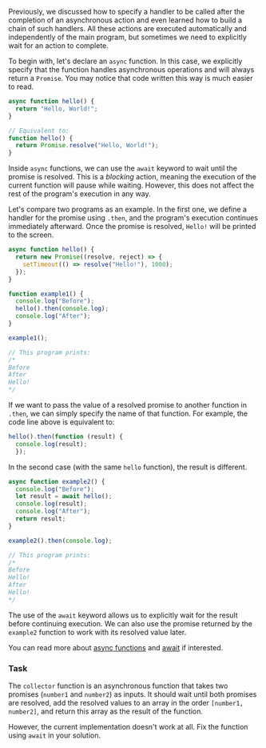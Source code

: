 Previously, we discussed how to specify a handler to be called after the completion of an asynchronous action and even learned how to build a chain of such handlers.
All these actions are executed automatically and independently of the main program, but sometimes we need to explicitly wait for an action to complete.

To begin with, let's declare an `async` function.
In this case, we explicitly specify that the function handles asynchronous operations and will always return a `Promise`.
You may notice that code written this way is much easier to read.

```js
async function hello() {
  return "Hello, World!";
}

// Equivalent to:
function hello() {
  return Promise.resolve("Hello, World!");
}
```

Inside `async` functions, we can use the `await` keyword to wait until the promise is resolved.
This is a _blocking_ action, meaning the execution of the current function will pause while waiting.
However, this does not affect the rest of the program's execution in any way.

Let's compare two programs as an example. In the first one, we define a handler for the promise using `.then`,
and the program's execution continues immediately afterward. Once the promise is resolved, `Hello!` will be printed to the screen. 

```js
async function hello() {
  return new Promise((resolve, reject) => {
    setTimeout(() => resolve("Hello!"), 1000);
  });
}

function example1() {
  console.log("Before");
  hello().then(console.log);
  console.log("After");
}

example1();

// This program prints:
/*
Before
After
Hello!
*/
```

<div class="hint">

  If we want to pass the value of a resolved promise to another function in `.then`, we can simply specify the name of that function.
  For example, the code line above is equivalent to:
  ```js
  hello().then(function (result) {
    console.log(result);
    });
  ```
</div>

In the second case (with the same `hello` function), the result is different.
```js
async function example2() {
  console.log("Before");
  let result = await hello();
  console.log(result);
  console.log("After");
  return result;
}

example2().then(console.log);

// This program prints:
/*
Before
Hello!
After
Hello!
*/
```

The use of the `await` keyword allows us to explicitly wait for the result before continuing execution.
We can also use the promise returned by the `example2` function to work with its resolved value later.

You can read more about [async functions](https://developer.mozilla.org/en-US/docs/Web/JavaScript/Reference/Statements/async_function) and [await](https://developer.mozilla.org/en-US/docs/Web/JavaScript/Reference/Operators/await) if interested. 

### Task
The `collector` function is an asynchronous function that takes two promises (`number1` and `number2`) as inputs.
It should wait until both promises are resolved, add the resolved values to an array in the order `[number1, number2]`, and return this array as the result of the function.

However, the current implementation doesn't work at all. Fix the function using `await` in your solution.
